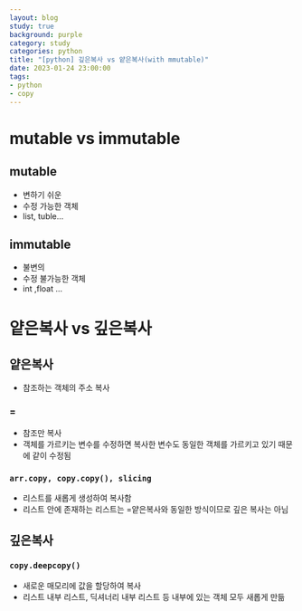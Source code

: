 ```yaml
---
layout: blog
study: true
background: purple
category: study
categories: python
title: "[python] 깊은복사 vs 얕은복사(with mmutable)"
date: 2023-01-24 23:00:00
tags:
- python
- copy
---
```


# mutable vs immutable

## mutable
- 변하기 쉬운
- 수정 가능한 객체
- list, tuble...

## immutable
- 불변의
- 수정 불가능한 객체
- int ,float ...

# 얕은복사 vs 깊은복사

## 얕은복사
- 참조하는 객체의 주소 복사

### =
- 참조만 복사
- 객체를 가르키는 변수를 수정하면 복사한 변수도 동일한 객체를 가르키고 있기 때문에 같이 수정됨

### `arr.copy, copy.copy(), slicing`
- 리스트를 새롭게 생성하여 복사함
- 리스트 안에 존재하는 리스트는 =얕은복사와 동일한 방식이므로 깊은 복사는 아님

## 깊은복사

### `copy.deepcopy()`
- 새로운 매모리에 값을 할당하여 복사
- 리스트 내부 리스트, 딕셔너리 내부 리스트 등 내부에 있는 객체 모두 새롭게 만듦

